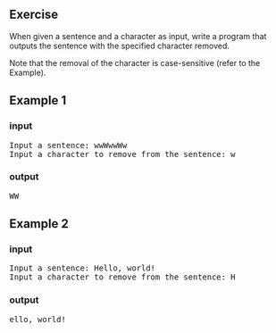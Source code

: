 ## Exercise
When given a sentence and a character as input, write a program that outputs the sentence with the specified character removed.

Note that the removal of the character is case-sensitive (refer to the Example).

## Example 1
### input
<pre>
Input a sentence: wwWwwWw
Input a character to remove from the sentence: w
</pre>
### output
<pre>
WW
</pre>

## Example 2
### input
<pre>
Input a sentence: Hello, world!
Input a character to remove from the sentence: H
</pre>
### output
<pre>
ello, world!
</pre>
